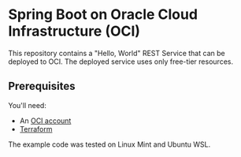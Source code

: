 # Spring Boot on Oracle Cloud Infrastructure (OCI)
This repository contains a "Hello, World" REST Service that can be deployed to OCI. The deployed service uses only free-tier resources.

## Prerequisites
You'll need:
 * An [OCI account](https://www.oracle.com/cloud/free/)
 * [Terraform](https://www.terraform.io/downloads.htm)
 
 The example code was tested on Linux Mint and Ubuntu WSL.
 
